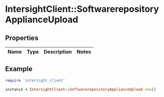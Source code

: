 # IntersightClient::SoftwarerepositoryApplianceUpload

## Properties

| Name | Type | Description | Notes |
| ---- | ---- | ----------- | ----- |

## Example

```ruby
require 'intersight_client'

instance = IntersightClient::SoftwarerepositoryApplianceUpload.new()
```

